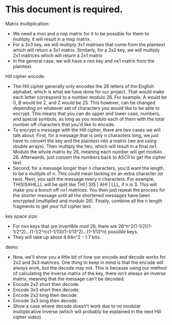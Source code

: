 # This document is required.

Matrix multiplication:
- We need a mxn and a nxp matrix for it to be possible for them to mulitply, it will result in a mxp matrix.
- For a 3x3 key, we will multiply 3x1 matrixes that come from the plaintext which will return a 3x1 matrix. Similarly, for a 2x2 key, we will multiply 2x1 matrices which will return a 2x1 matrix
- In the general case, we will have a nxn key and nx1 matrix from the plaintext.

Hill cipher encode:
- The Hill cipher generally only encodes the 26 letters of the English alphabet, which is what we have done for our project. That would make each letter correspond to a number modulo 26. For example, A would be 0, B would be 2, and Z would be 25. This however, can be changed depending on whatever set of characters you would like to be able to encrypt. This means that you can do upper and lower case, numbers, and special symbols, as long as you modulo each of them with the total number off characters that you'd like to encode.
- To encrypt a message with the Hill cipher, there are two cases we will talk about.
First, for a message that is only n characters long, we just have to convert the key and the plaintext into a matrix (we are using double arrays). Then multiply the two, which will result in a final nx1. Modulo the whole matrix by 26, meaning each number will get modulo 26. Afterwards, just convert the numbers back to ASCII to get the cipher text.
- Second, for a message longer than n characters, you'd want the length to be a multiple of n. This could mean tacking on an extra character (or two). Next, you split the message every n characters. For example, THISISAHILLL will be split like THI | SIS | AHI | LLL, if n is 3. This will make you a bunch off nx1 matrices. You then just repeat the process for the shorter message until all the shortened messages have been encrypted (multiplied and modulo 26). Finally, combine all the n length fragments to get your full cipher text.

key space size:
- For nxn keys that are invertible mod 26, there are 26^n^2(1-1/2)(1-1/2^2)...(1-1/2^n)(1-1/13)(1-1/13^2)...(1-1/13^n) possible keys.
- They will take up about 4.64n^2 - 1.7 bits.

demo:
- Now, we'll show you a little bit of how our encode and decode works for 2x2 and 3x3 matrices. One thing to keep in mind is that the encode will always work, but the decode may not. This is because using our method of calculating the inverse matrix of the key, there isn't always an inverse matrix, meaning that the message can't be decoded.
- Encode 2x2 short then decode.
- Encode 3x3 short then decode.
- Encode 2x2 long then decode.
- Encode 3x3 long then decode.
- Show a case where decode doesn't work due to no modular multiplicative inverse (which will probably be explained in the next Hill cipher video).
